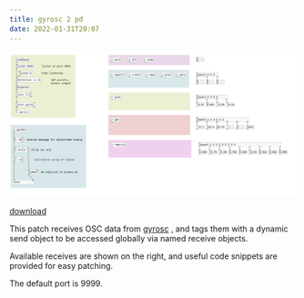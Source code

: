 ```yaml
---
title: gyrosc 2 pd
date: 2022-01-31T20:07
---
```


![Pasted image 20220129134527.png](assets/Pasted%20image%2020220129134527.png)

[download](assets/gyrosc2pd.pd)

This patch receives OSC data from [gyrosc](https://www.bitshapesoftware.com/instruments/gyrosc/) , and tags them with a dynamic send object to be accessed globally via named receive objects. 

Available receives are shown on the right, and useful code snippets are provided for easy patching.

The default port is 9999.

